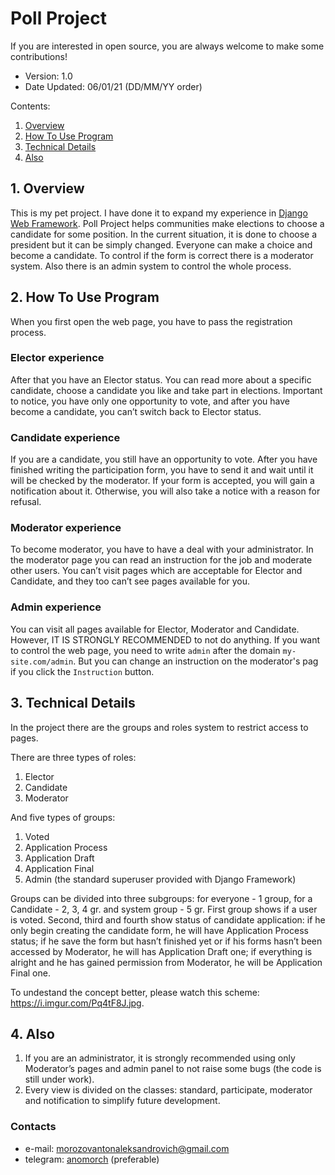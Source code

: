 # Poll Project

If you are interested in open source, you are always welcome to make some contributions!

* Version: 1.0
* Date Updated: 06/01/21 (DD/MM/YY order)

Contents:

1. [Overview](#1-Overview)
2. [How To Use Program](#2-How-To-Use-Program)
3. [Technical Details](#3-Technical-Details)
4. [Also](#4-Also)

## 1. Overview
This is my pet project. I have done it to expand my experience in [Django Web Framework](https://www.djangoproject.com). Poll Project helps communities make elections
to choose a candidate for some position. In the current situation, it is done to choose a president but it can be simply changed.
Everyone can make a choice and become a candidate. To control if the form is correct there is a moderator system. Also there is an 
admin system to control the whole process.

## 2. How To Use Program
When you first open the web page, you have to pass the registration process.

### Elector experience
After that you have an Elector status. You can read more about a specific candidate, choose a candidate you like and take part in elections. 
Important to notice, you have only one opportunity to vote, and after you have become a candidate, you can’t switch back to Elector status.

### Candidate experience
If you are a candidate, you still have an opportunity to vote. After you have finished writing the participation form, you have to send it 
and wait until it will be checked by the moderator. If your form is accepted, you will gain a notification about it. Otherwise, you will also 
take a notice with a reason for refusal.

### Moderator experience
To become moderator, you have to have a deal with your administrator. In the moderator page you can read an instruction for the job and moderate 
other users. You can’t visit pages which are acceptable for Elector and Candidate, and they too can’t see pages available for you.

### Admin experience
You can visit all pages available for Elector, Moderator and Candidate. However, IT IS STRONGLY RECOMMENDED to not do anything. If you want to
control the web page, you need to write `admin` after the domain `my-site.com/admin`. But you can change an instruction on the moderator's pag
if you click the `Instruction` button.


## 3. Technical Details
In the project there are the groups and roles system to restrict access to pages.

There are three types of roles:

  1. Elector
  2. Candidate
  3. Moderator
 
And five types of groups:

  1. Voted
  2. Application Process
  3. Application Draft
  4. Application Final 
  5. Admin (the standard superuser provided with Django Framework) 
 
Groups can be divided into three subgroups: for everyone - 1 group, for a Candidate - 2, 3, 4 gr. and system group - 5 gr. 
First group shows if a user is voted. Second, third and fourth show status of candidate application: if he only begin creating 
the candidate form, he will have Application Process status; if he save the form but hasn’t finished yet or if his forms 
hasn’t been accessed by Moderator, he will has Application Draft one; if everything is alright and he has gained permission from 
Moderator, he will be Application Final one.

To undestand the concept better, please watch this scheme: https://i.imgur.com/Pq4tF8J.jpg.

## 4. Also
1. If you are an administrator, it is strongly recommended using only Moderator’s pages and admin panel to not raise some 
bugs (the code is still under work).
2. Every view is divided on the classes: standard, participate, moderator and notification to simplify future development.  

### Contacts 
* e-mail: [morozovantonaleksandrovich@gmail.com](mailto:morozovantonaleksandrovich@gmail.com)
* telegram: [anomorch](https://t.me/anomorch) (preferable) 
